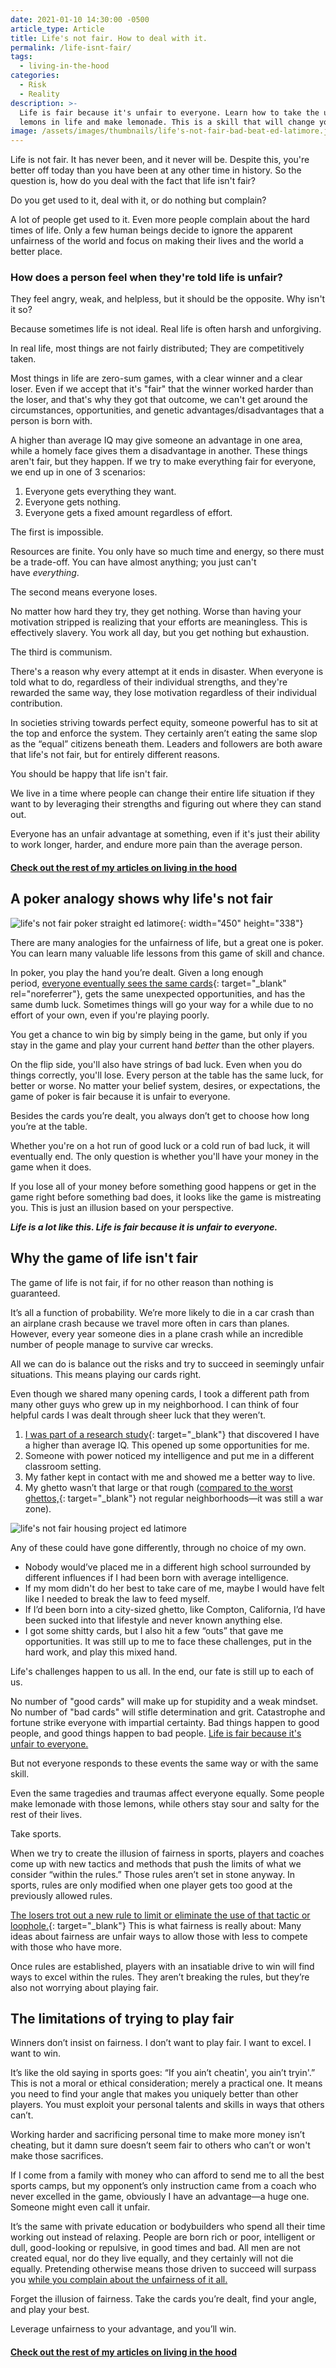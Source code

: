 ```yaml
---
date: 2021-01-10 14:30:00 -0500
article_type: Article
title: Life's not fair. How to deal with it.
permalink: /life-isnt-fair/
tags:
  - living-in-the-hood
categories:
  - Risk
  - Reality
description: >-
  Life is fair because it's unfair to everyone. Learn how to take the unfair
  lemons in life and make lemonade. This is a skill that will change your life.
image: /assets/images/thumbnails/life's-not-fair-bad-beat-ed-latimore.jpg
---
```

Life is not fair. It has never been, and it never will be. Despite this, you're better off today than you have been at any other time in history. So the question is, how do you deal with the fact that life isn't fair?

Do you get used to it, deal with it, or do nothing but complain?

A lot of people get used to it. Even more people complain about the hard times of life. Only a few human beings decide to ignore the apparent unfairness of the world and focus on making their lives and the world a better place.

### How does a person feel when they're told life is unfair?

They feel angry, weak, and helpless, but it should be the opposite. Why isn't it so?

Because sometimes life is not ideal. Real life is often harsh and unforgiving.

In real life, most things are not fairly distributed; They are competitively taken.

Most things in life are zero-sum games, with a clear winner and a clear loser. Even if we accept that it's "fair" that the winner worked harder than the loser, and that's why they got that outcome, we can't get around the circumstances, opportunities, and genetic advantages/disadvantages that a person is born with.

A higher than average IQ may give someone an advantage in one area, while a homely face gives them a disadvantage in another. These things aren't fair, but they happen. If we try to make everything fair for everyone, we end up in one of 3 scenarios:

1. Everyone gets everything they want.
2. Everyone gets nothing.
3. Everyone gets a fixed amount regardless of effort.

The first is impossible.

Resources are finite. You only have so much time and energy, so there must be a trade-off. You can have almost anything; you just can't have *everything*.

The second means everyone loses.

No matter how hard they try, they get nothing. Worse than having your motivation stripped is realizing that your efforts are meaningless. This is effectively slavery. You work all day, but you get nothing but exhaustion.

The third is communism.

There's a reason why every attempt at it ends in disaster. When everyone is told what to do, regardless of their individual strengths, and they're rewarded the same way, they lose motivation regardless of their individual contribution.

In societies striving towards perfect equity, someone powerful has to sit at the top and enforce the system. They certainly aren’t eating the same slop as the “equal” citizens beneath them. Leaders and followers are both aware that life's not fair, but for entirely different reasons.

You should be happy that life isn't fair.

We live in a time where people can change their entire life situation if they want to by leveraging their strengths and figuring out where they can stand out.

Everyone has an unfair advantage at something, even if it's just their ability to work longer, harder, and endure more pain than the average person.

#### [Check out the rest of my articles on living in the hood](https://edlatimore.com/living-in-the-hood)

## A poker analogy shows why life's not fair

![life's not fair poker straight ed latimore](/assets/images/posts/2021/lifes-not-fair-poker-straight-ed-latimore.jpg "life's not fair poker straight ed latimore"){: width="450" height="338"}

There are many analogies for the unfairness of life, but a great one is poker. You can learn many valuable life lessons from this game of skill and chance.

In poker, you play the hand you’re dealt. Given a long enough period, [everyone eventually sees the same cards](http://www.murderousmaths.co.uk/books/bkmm6xch.htm){: target="_blank" rel="noreferrer"}, gets the same unexpected opportunities, and has the same dumb luck. Sometimes things will go your way for a while due to no effort of your own, even if you're playing poorly.

You get a chance to win big by simply being in the game, but only if you stay in the game and play your current hand *better* than the other players.

On the flip side, you'll also have strings of bad luck. Even when you do things correctly, you'll lose. Every person at the table has the same luck, for better or worse. No matter your belief system, desires, or expectations, the game of poker is fair because it is unfair to everyone.

Besides the cards you’re dealt, you always don’t get to choose how long you’re at the table.

Whether you're on a hot run of good luck or a cold run of bad luck, it will eventually end. The only question is whether you'll have your money in the game when it does.

If you lose all of your money before something good happens or get in the game right before something bad does, it looks like the game is mistreating you. This is just an illusion based on your perspective.

***Life is a lot like this. Life is fair because it is unfair to everyone.***

## Why the game of life isn't fair

The game of life is not fair, if for no other reason than nothing is guaranteed.

It’s all a function of probability. We’re more likely to die in a car crash than an airplane crash because we travel more often in cars than planes. However, every year someone dies in a plane crash while an incredible number of people manage to survive car wrecks.

All we can do is balance out the risks and try to succeed in seemingly unfair situations. This means playing our cards right.

Even though we shared many opening cards, I took a different path from many other guys who grew up in my neighborhood. I can think of four helpful cards I was dealt through sheer luck that they weren’t.

1. [I was part of a research study](https://www.ncbi.nlm.nih.gov/pmc/articles/PMC3052937/){: target="_blank"} that discovered I have a higher than average IQ. This opened up some opportunities for me.
2. Someone with power noticed my intelligence and put me in a different classroom setting.
3. My father kept in contact with me and showed me a better way to live.
4. My ghetto wasn’t that large or that rough ([compared to the worst ghettos,](https://listverse.com/2016/02/27/10-infamous-us-housing-projects/){: target="_blank"} not regular neighborhoods—it was still a war zone).

![life's not fair housing project ed latimore](/assets/images/posts/2021/lifes-not-fair-housing-projects-ed-latimore.jpg "Overview of the Northview Heights project where I grew up. My little housing projects were bad, but it could have been a &lt;em&gt;lot&lt;/em&gt; worse.")

Any of these could have gone differently, through no choice of my own.

* Nobody would’ve placed me in a different high school surrounded by different influences if I had been born with average intelligence.
* If my mom didn't do her best to take care of me, maybe I would have felt like I needed to break the law to feed myself.
* If I’d been born into a city-sized ghetto, like Compton, California, I’d have been sucked into that lifestyle and never known anything else.
* I got some shitty cards, but I also hit a few “outs” that gave me opportunities. It was still up to me to face these challenges, put in the hard work, and play this mixed hand.

Life's challenges happen to us all. In the end, our fate is still up to each of us.

No number of "good cards" will make up for stupidity and a weak mindset. No number of "bad cards" will stifle determination and grit. Catastrophe and fortune strike everyone with impartial certainty. Bad things happen to good people, and good things happen to bad people. [Life is fair because it's unfair to everyone.](/no-one-gives-a-shit-about-you/)

But not everyone responds to these events the same way or with the same skill.

Even the same tragedies and traumas affect everyone equally. Some people make lemonade with those lemons, while others stay sour and salty for the rest of their lives.

Take sports.

When we try to create the illusion of fairness in sports, players and coaches come up with new tactics and methods that push the limits of what we consider “within the rules.” Those rules aren’t set in stone anyway. In sports, rules are only modified when one player gets too good at the previously allowed rules.

[The losers trot out a new rule to limit or eliminate the use of that tactic or loophole.](https://www.thesportster.com/entertainment/top-12-athletes-so-great-that-the-rules-had-to-be-changed/){: target="_blank"} This is what fairness is really about: Many ideas about fairness are unfair ways to allow those with less to compete with those who have more.

Once rules are established, players with an insatiable drive to win will find ways to excel within the rules. They aren’t breaking the rules, but they’re also not worrying about playing fair.

## The limitations of trying to play fair

Winners don’t insist on fairness. I don’t want to play fair. I want to excel. I want to win.

It’s like the old saying in sports goes: “If you ain’t cheatin', you ain’t tryin'.” This is not a moral or ethical consideration; merely a practical one. It means you need to find your angle that makes you uniquely better than other players. You must exploit your personal talents and skills in ways that others can’t.

Working harder and sacrificing personal time to make more money isn’t cheating, but it damn sure doesn’t seem fair to others who can’t or won't make those sacrifices.

If I come from a family with money who can afford to send me to all the best sports camps, but my opponent’s only instruction came from a coach who never excelled in the game, obviously I have an advantage—a huge one. Someone might even call it unfair.

It’s the same with private education or bodybuilders who spend all their time working out instead of relaxing. People are born rich or poor, intelligent or dull, good-looking or repulsive, in good times and bad. All men are not created equal, nor do they live equally, and they certainly will not die equally. Pretending otherwise means those driven to succeed will surpass you [while you complain about the unfairness of it all.](/why-do-people-complain/)

Forget the illusion of fairness. Take the cards you’re dealt, find your angle, and play your best.

Leverage unfairness to your advantage, and you’ll win.

#### [Check out the rest of my articles on living in the hood](https://edlatimore.com/living-in-the-hood)